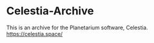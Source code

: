 # Celestia-Archive
This is an archive for the Planetarium software, Celestia. https://celestia.space/
